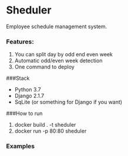 # Sheduler

Employee schedule management system. 
### Features:
1. You can split day by odd end even week
2. Automatic odd/even week detection
3. One command to deploy

###Stack
* Python 3.7
* Django 2.1.7
* SqLite (or something for Django if you want)

###How to run

1. docker build . -t sheduler
2. docker run -p 80:80 sheduler

### Examples
